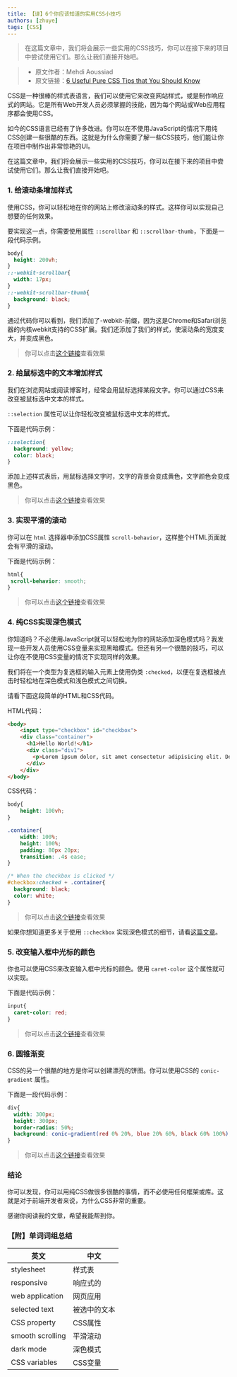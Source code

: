 ```yaml
---
title: 【译】6个你应该知道的实用CSS小技巧
authors: [zhuye]
tags: [CSS]
---
```


> 在这篇文章中，我们将会展示一些实用的CSS技巧，你可以在接下来的项目中尝试使用它们。那么让我们直接开始吧。

<!--truncate-->

> - 原文作者：Mehdi Aoussiad
> - 原文链接：[6 Useful Pure CSS Tips that You Should Know](https://javascript.plainenglish.io/6-useful-pure-css-tips-that-you-should-know-647ccaff201e)

CSS是一种很棒的样式表语言，我们可以使用它来改变网站样式，或是制作响应式的网站。它是所有Web开发人员必须掌握的技能，因为每个网站或Web应用程序都会使用CSS。

如今的CSS语言已经有了许多改进。你可以在不使用JavaScript的情况下用纯CSS创建一些很酷的东西。这就是为什么你需要了解一些CSS技巧，他们能让你在项目中制作出非常惊艳的UI。

在这篇文章中，我们将会展示一些实用的CSS技巧，你可以在接下来的项目中尝试使用它们。那么让我们直接开始吧。



### 1. 给滚动条增加样式

使用CSS，你可以轻松地在你的网站上修改滚动条的样式。这样你可以实现自己想要的任何效果。

要实现这一点，你需要使用属性 `::scrollbar` 和 `::scrollbar-thumb`，下面是一段代码示例。

```css
body{
  height: 200vh;
}
::-webkit-scrollbar{
  width: 17px;
}
::-webkit-scrollbar-thumb{
  background: black;
}
```

通过代码你可以看到，我们添加了-webkit-前缀，因为这是Chrome和Safari浏览器的内核webkit支持的CSS扩展。我们还添加了我们的样式，使滚动条的宽度变大，并变成黑色。

> 你可以点击[这个链接](http://js.jirengu.com/sazur/1)查看效果



### 2. 给鼠标选中的文本增加样式


我们在浏览网站或阅读博客时，经常会用鼠标选择某段文字。你可以通过CSS来改变被鼠标选中文本的样式。

`::selection` 属性可以让你轻松改变被鼠标选中文本的样式。

下面是代码示例：

```css
::selection{
  background: yellow;
  color: black;
}
```

添加上述样式表后，用鼠标选择文字时，文字的背景会变成黄色，文字颜色会变成黑色。

> 你可以点击[这个链接](http://js.jirengu.com/xejih/1)查看效果



### 3. 实现平滑的滚动

你可以在 `html` 选择器中添加CSS属性 `scroll-behavior`，这样整个HTML页面就会有平滑的滚动。

下面是代码示例：

```css
html{
 scroll-behavior: smooth;
}
```

> 你可以点击[这个链接](http://js.jirengu.com/noqok/1)查看效果



### 4. 纯CSS实现深色模式

你知道吗？不必使用JavaScript就可以轻松地为你的网站添加深色模式吗？我发现一些开发人员使用CSS变量来实现黑暗模式。但还有另一个很酷的技巧，可以让你在不使用CSS变量的情况下实现同样的效果。

我们将在一个类型为复选框的输入元素上使用伪类 `:checked`，以便在复选框被点击时轻松地在深色模式和浅色模式之间切换。

请看下面这段简单的HTML和CSS代码。

HTML代码：

```html
<body>
    <input type="checkbox" id="checkbox">
    <div class="container">
      <h1>Hello World!</h1>
      <div class="div1">
        <p>Lorem ipsum dolor, sit amet consectetur adipisicing elit. Doloribus, pariatur?</p>
      </div>
    </div>
</body>
```

CSS代码：

```css
body{
    height: 100vh;
}

.container{
    width: 100%;
    height: 100%;
    padding: 80px 20px;
    transition: .4s ease;
}

/* When the checkbox is clicked */
#checkbox:checked + .container{
  background: black;
  color: white;
}
```

> 你可以点击[这个链接](http://js.jirengu.com/mowec/1)查看效果

如果你想知道更多关于使用 `::checkbox` 实现深色模式的细节，请看[这篇文章](https://javascript.plainenglish.io/dark-mode-switch-without-javascript-112e65e6a1e3)。



### 5. 改变输入框中光标的颜色

你也可以使用CSS来改变输入框中光标的颜色。使用 `caret-color` 这个属性就可以实现。

下面是代码示例：

```css
input{
  caret-color: red;
}
```

> 你可以点击[这个链接](http://js.jirengu.com/setum/1)查看效果



### 6. 圆锥渐变

CSS的另一个很酷的地方是你可以创建漂亮的饼图。你可以使用CSS的 `conic-gradient` 属性。

下面是一段代码示例：

```css
div{
  width: 300px;
  height: 300px;
  border-radius: 50%;
  background: conic-gradient(red 0% 20%, blue 20% 60%, black 60% 100%);
}
```

> 你可以点击[这个链接](http://js.jirengu.com/yigif/1)查看效果



### 结论

你可以发现，你可以用纯CSS做很多很酷的事情，而不必使用任何框架或库。这就是对于前端开发者来说，为什么CSS非常的重要。

感谢你阅读我的文章，希望我能帮到你。

### 【附】单词词组总结

| 英文 | 中文 |
| --- | --- |
| stylesheet | 样式表 |
| responsive | 响应式的 |
| web application | 网页应用 |
| selected text | 被选中的文本 |
| CSS property | CSS属性 |
| smooth scrolling | 平滑滚动 |
| dark mode | 深色模式 |
| CSS variables | CSS变量 |